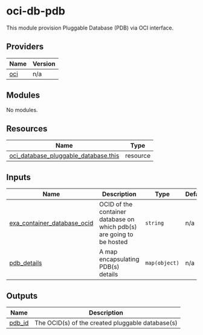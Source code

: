 # oci-db-pdb
This module provision Pluggable Database (PDB) via OCI interface.

<!-- BEGIN_TF_DOCS -->
## Providers

| Name                                              | Version |
|---------------------------------------------------|---------|
| <a name="provider_oci"></a> [oci](#provider\_oci) | n/a     |

## Modules

No modules.

## Resources

| Name                                                                                                                                                | Type     |
|-----------------------------------------------------------------------------------------------------------------------------------------------------|----------|
| [oci_database_pluggable_database.this](https://registry.terraform.io/providers/hashicorp/aws/latest/docs/resources/oci_database_pluggable_database) | resource |

## Inputs

| Name                                                                                                             | Description                                                           | Type          | Default | Required |
|------------------------------------------------------------------------------------------------------------------|-----------------------------------------------------------------------|---------------|---------|:--------:|
| <a name="input_container_database_ocid"></a> [exa\_container\_database\_ocid](#input\_container\_database\_ocid) | OCID of the container database on which pdb(s) are going to be hosted | `string`      | n/a     |   yes    |
| <a name="input_pdb_details"></a> [pdb\_details](#input\_pdb\_details)                                            | A map encapsulating PDB(s) details                                    | `map(object)` | n/a     |   yes    |

## Outputs

| Name                                                     | Description                                      |
|----------------------------------------------------------|--------------------------------------------------|
| <a name="output_pdb_id"></a> [pdb\_id](#output\_pdb\_id) | The OCID(s) of the created pluggable database(s) |
<!-- END_TF_DOCS -->